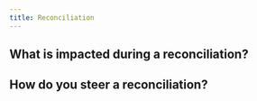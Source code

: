 ```yaml
---
title: Reconciliation 
---
```


## What is impacted during a reconciliation?

## How do you steer a reconciliation? 